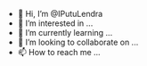 - 👋 Hi, I’m @IPutuLendra
- 👀 I’m interested in ...
- 🌱 I’m currently learning ...
- 💞️ I’m looking to collaborate on ...
- 📫 How to reach me ...

<!---
IPutuLendra/IPutuLendra is a ✨ special ✨ repository because its `README.md` (this file) appears on your GitHub profile.
You can click the Preview link to take a look at your changes.
--->
